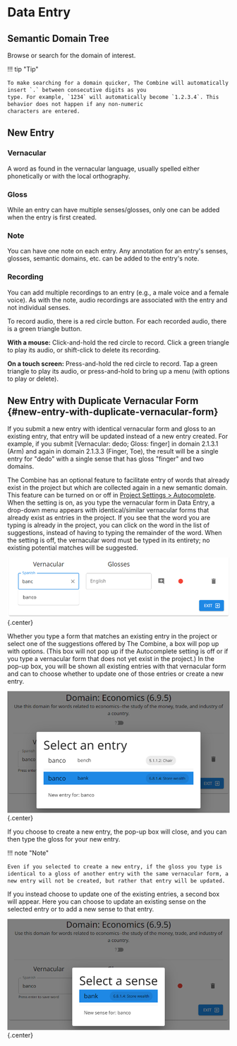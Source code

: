 # Data Entry

## Semantic Domain Tree

Browse or search for the domain of interest.

!!! tip "Tip"

    To make searching for a domain quicker, The Combine will automatically insert `.` between consecutive digits as you
    type. For example, `1234` will automatically become `1.2.3.4`. This behavior does not happen if any non-numeric
    characters are entered.

## New Entry

### Vernacular

A word as found in the vernacular language, usually spelled either phonetically or with the local orthography.

### Gloss

While an entry can have multiple senses/glosses, only one can be added when the entry is first created.

### Note

You can have one note on each entry. Any annotation for an entry's senses, glosses, semantic domains, etc. can be added
to the entry's note.

### Recording

You can add multiple recordings to an entry (e.g., a male voice and a female voice). As with the note, audio recordings
are associated with the entry and not individual senses.

To record audio, there is a red circle button. For each recorded audio, there is a green triangle button.

**With a mouse:** Click-and-hold the red circle to record. Click a green triangle to play its audio, or shift-click to
delete its recording.

**On a touch screen:** Press-and-hold the red circle to record. Tap a green triangle to play its audio, or
press-and-hold to bring up a menu (with options to play or delete).

## New Entry with Duplicate Vernacular Form {#new-entry-with-duplicate-vernacular-form}

If you submit a new entry with identical vernacular form and gloss to an existing entry, that entry will be updated
instead of a new entry created. For example, if you submit [Vernacular: dedo; Gloss: finger] in domain 2.1.3.1 (Arm) and
again in domain 2.1.3.3 (Finger, Toe), the result will be a single entry for "dedo" with a single sense that has gloss
"finger" and two domains.

The Combine has an optional feature to facilitate entry of words that already exist in the project but which are
collected again in a new semantic domain. This feature can be turned on or off in
[Project Settings > Autocomplete](project.md#autocomplete). When the setting is on, as you type the vernacular form in
Data Entry, a drop-down menu appears with identical/similar vernacular forms that already exist as entries in the
project. If you see that the word you are typing is already in the project, you can click on the word in the list of
suggestions, instead of having to typing the remainder of the word. When the setting is off, the vernacular word must be
typed in its entirety; no existing potential matches will be suggested.

![Data Entry duplicate vernacular forms](images/data-entry-dup-vern.png){.center}

Whether you type a form that matches an existing entry in the project or select one of the suggestions offered by The
Combine, a box will pop up with options. (This box will not pop up if the Autocomplete setting is off or if you type a
vernacular form that does not yet exist in the project.) In the pop-up box, you will be shown all existing entries with
that vernacular form and can to choose whether to update one of those entries or create a new entry.

![Data Entry duplicate vernacular entries](images/data-entry-dup-vern-select-entry.png){.center}

If you choose to create a new entry, the pop-up box will close, and you can then type the gloss for your new entry.

!!! note "Note"

    Even if you selected to create a new entry, if the gloss you type is identical to a gloss of another entry with the same vernacular form, a new entry will not be created, but rather that entry will be updated.

If you instead choose to update one of the existing entries, a second box will appear. Here you can choose to update an
existing sense on the selected entry or to add a new sense to that entry.

![Data Entry duplicate vernacular senses](images/data-entry-dup-vern-select-sense.png){.center}
